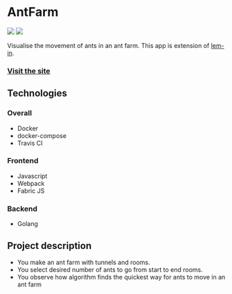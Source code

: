 # AntFarm

<img src="https://img.shields.io/badge/License-MIT-blue.svg">
<a href="https://travis-ci.com/github/bodevone/antfarm"><img src="https://travis-ci.com/bodevone/antfarm.svg?branch=master"></a>

Visualise the movement of ants in an ant farm. This app is extension of [lem-in](https://github.com/01-edu/public/blob/master/subjects/lem-in/lem-in.en.md).

### [Visit the site](https://www.antfarm.ml/)

## Technologies
### Overall
* Docker
* docker-compose
* Travis CI
### Frontend
* Javascript
* Webpack
* Fabric JS
### Backend
* Golang

## Project description

* You make an ant farm with tunnels and rooms.
* You select desired number of ants to go from start to end rooms.
* You observe how algorithm finds the quickest way for ants to move in an ant farm